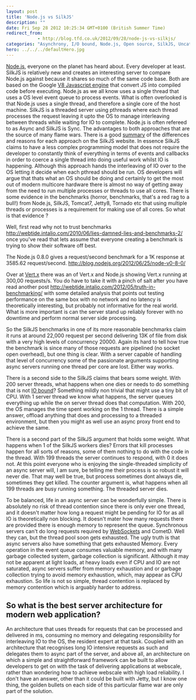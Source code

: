 ```yaml
---
layout: post
title: 'Node.js vs SilkJS'
description: ""
date: Fri Sep 28 2012 10:25:34 GMT+0100 (British Summer Time)
redirect_from: 
            - http://blog.tfd.co.uk/2012/09/28/node-js-vs-silkjs/
categories: "Asynchrony, I/O bound, Node.js, Open source, SilkJS, Uncategorized, V8 (JavaScript engine), WebSocket"
hero: ../../../defaultHero.jpg
---
```


[Node.js](http://en.wikipedia.org/wiki/Node.js "Node.js"), everyone on the planet has heard about. Every developer at least. SilkJS is relatively new and creates an interesting server to compare Node.js against because it shares so much of the same code base. Both are based on the Google [V8 Javascript engine](http://en.wikipedia.org/wiki/V8_%28JavaScript_engine%29 "V8 (JavaScript engine)") that convert JS into compiled code before executing. Node.js as we all know uses a single thread that uses a OS level event queue to process events. What is often overlooked is that Node.js uses a single thread, and therefore a single core of the host machine. SilkJS is a threaded server using pthreads where each thread processes the request leaving it upto the OS to manage interleaving between threads while waiting for IO to complete. Node.js is often refereed to as Async and SilkJS is Sync. The advantages to both approaches that are the source of many flame wars. There is a good [summary](http://silkjs.org/sync-vs-async/) of the differences and reasons for each approach on the SilkJS website. In essence SilkJS claims to have a less complex programming model that does not require the developer to constantly think of everything in terms of events and callbacks in order to coerce a single thread into doing useful work whilst IO is happening. Although this approach hands the interleaving of IO over to the OS letting it decide when each pthread should be run. OS developers will argue that thats what an OS should be doing and certainly to get the most out of modern multicore hardware there is almost no way of getting away from the need to run multiple processes or threads to use all cores. There is some evidence in the benchmarks (horror, benchmarks, that's a red rag to a bull!) from Node.js, SilkJS, Tomcat7, Jetty8, Tornado etc that using multiple threads or processes is a requirement for making use of all cores. So what is that evidence ?

Well, first read why not to trust benchmarks <http://webtide.intalio.com/2010/06/lies-damned-lies-and-benchmarks-2/> once you've read that lets assume that everyone creating a benchmark is trying to show their software off best.

The Node.js 0.8.0 gives a request/second benchmark for a 1K response at 3585.62 request/second. <http://blog.nodejs.org/2012/06/25/node-v0-8-0/>

Over at [Vert.x](http://vertxproject.wordpress.com/2012/05/09/vert-x-vs-node-js-simple-http-benchmarks/) there was an of Vert.x and Node.js showing Vert.x running at 300,00 requests/s. You do have to take it with a pinch of salt after you have read another post <http://webtide.intalio.com/2012/05/truth-in-benchmarking/> with some detailed analysis that points out testing performance on the same box with no network and no latency is theoretically interesting, but probably not informative for the real world. What is more important is can the server stand up reliably forever with no downtime and perform normal server side processing.

So the SilkJS benchmarks in one of its more reasonable benchmarks claim it runs at around 22,000 request per second delivering 13K of file from disk with a very high levels of concurrency 20000. Again its hard to tell how true the benchmark is since many of those requests are pipelined (no socket open overhead), but one thing is clear. With a server capable of handling that level of concurrency some of the passionate arguments supporting async servers running one thread per core are lost. Either way works.

There is a second side to the SilkJS claims that bears some weight. With 200 server threads, what happens when one dies or needs to do something that is not [IO bound](http://en.wikipedia.org/wiki/I/O_bound "I/O bound")? Something mildly non trivial that might use a tiny bit of CPU. With 1 server thread we know what happens, the server queues everything up while the on server thread does that computation. With 200, the OS manages the time spent working on the 1 thread. There is a simple answer, offload anything that does and processing to a threaded environment, but then you might as well use an async proxy front end to achieve the same.

There is a second part of the SilkJS argument that holds some weight. What happens when 1 of the SilkJS workers dies? Errors that kill processes happen for all sorts of reasons, some of them nothing to do with the code in the thread. With 199 threads the server continues to respond, with 0 it does not. At this point everyone who is enjoying the single-threaded simplicity of an async server will, I am sure, be telling me their process is so robust it will never die. That may well be true, but process sometimes dont always die, sometimes they get killed. The counter argument is, what happens when all 199 threads are busy running something. The threaded server dies.

To be balanced, life in an async server can be wonderfully simple. There is absolutely no risk of thread contention since there is only ever one thread, and it doesn't matter how long a request might be pending for IO for as all IO is theoretically non blocking. It doesn't mater how many requests there are provided there is enough memory to represent the queue. Synchronous servers can't do long requests required by [WebSockets](http://en.wikipedia.org/wiki/WebSocket "WebSocket") and CometD. Well they can, but the thread pool soon gets exhausted. The ugly truth is that async servers also have something that gets exhausted Memory. Every operation in the event queue consumes valuable memory, and with many garbage collected system, garbage collection is significant. Although it may not be apparent at light loads, at heavy loads even if CPU and IO are not saturated, async servers suffer from memory exhaustion and or garbage collection trying to avoid memory exhaustion, which, may appear as CPU exhaustion. So life is not so simple, thread contention is replaced by memory contention which is arguably harder to address.

## So what is the best server architecture for modern web application?

An architecture that uses threads for requests that can be processed and delivered in ms, consuming no memory and delegating responsibility for interleaving IO to the OS, the resident expert at that task. Coupled with an architecture that recognises long IO intensive requests as such and delegates them to async part of the server, and above all, an architecture on which a simple and straightforward framework can be built to allow developers to get on with the task of delivering applications at webscale, rather than wondering how to achieve webscale with high load reliability. I don't have an answer, other than it could be built with Jetty, but I know one thing, the golden bullets on each side of this particular flame war are only part of the solution.
